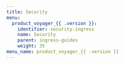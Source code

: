 ```yaml
---
title: Security
menu:
  product_voyager_{{ .version }}:
    identifier: security-ingress
    name: Security
    parent: ingress-guides
    weight: 35
menu_name: product_voyager_{{ .version }}
---
```

